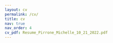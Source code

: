 ```yaml
---
layout: cv
permalink: /cv/
title: cv
nav: true
nav_order: 4
cv_pdf: Resume_Pirrone_Michelle_10_21_2022.pdf
---
```

